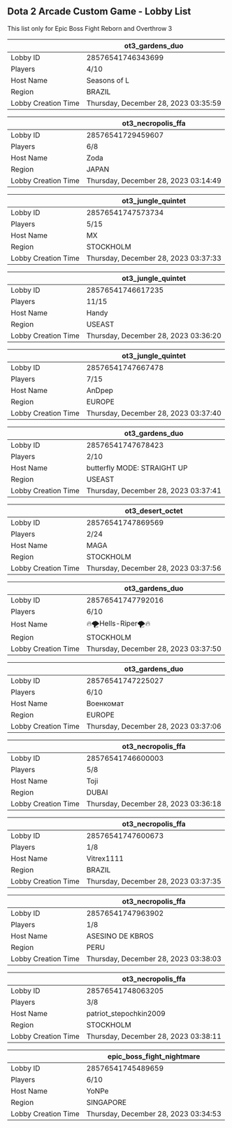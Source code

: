 ## Dota 2 Arcade Custom Game - Lobby List

This list only for Epic Boss Fight Reborn and Overthrow 3

|  | ot3_gardens_duo |
| ------ | ------ |
| Lobby ID | 28576541746343699 |
| Players | 4/10 |
| Host Name | Seasons of L |
| Region | BRAZIL |
| Lobby Creation Time | Thursday, December 28, 2023 03:35:59 |


|  | ot3_necropolis_ffa |
| ------ | ------ |
| Lobby ID | 28576541729459607 |
| Players | 6/8 |
| Host Name | Zoda |
| Region | JAPAN |
| Lobby Creation Time | Thursday, December 28, 2023 03:14:49 |


|  | ot3_jungle_quintet |
| ------ | ------ |
| Lobby ID | 28576541747573734 |
| Players | 5/15 |
| Host Name | MX |
| Region | STOCKHOLM |
| Lobby Creation Time | Thursday, December 28, 2023 03:37:33 |


|  | ot3_jungle_quintet |
| ------ | ------ |
| Lobby ID | 28576541746617235 |
| Players | 11/15 |
| Host Name | Handy |
| Region | USEAST |
| Lobby Creation Time | Thursday, December 28, 2023 03:36:20 |


|  | ot3_jungle_quintet |
| ------ | ------ |
| Lobby ID | 28576541747667478 |
| Players | 7/15 |
| Host Name | AnDpep |
| Region | EUROPE |
| Lobby Creation Time | Thursday, December 28, 2023 03:37:40 |


|  | ot3_gardens_duo |
| ------ | ------ |
| Lobby ID | 28576541747678423 |
| Players | 2/10 |
| Host Name | butterfly MODE: STRAIGHT UP |
| Region | USEAST |
| Lobby Creation Time | Thursday, December 28, 2023 03:37:41 |


|  | ot3_desert_octet |
| ------ | ------ |
| Lobby ID | 28576541747869569 |
| Players | 2/24 |
| Host Name | MAGA |
| Region | STOCKHOLM |
| Lobby Creation Time | Thursday, December 28, 2023 03:37:56 |


|  | ot3_gardens_duo |
| ------ | ------ |
| Lobby ID | 28576541747792016 |
| Players | 6/10 |
| Host Name | 🔥🌪Hells-Riper🌪🔥 |
| Region | STOCKHOLM |
| Lobby Creation Time | Thursday, December 28, 2023 03:37:50 |


|  | ot3_gardens_duo |
| ------ | ------ |
| Lobby ID | 28576541747225027 |
| Players | 6/10 |
| Host Name | Военкомат |
| Region | EUROPE |
| Lobby Creation Time | Thursday, December 28, 2023 03:37:06 |


|  | ot3_necropolis_ffa |
| ------ | ------ |
| Lobby ID | 28576541746600003 |
| Players | 5/8 |
| Host Name | Toji |
| Region | DUBAI |
| Lobby Creation Time | Thursday, December 28, 2023 03:36:18 |


|  | ot3_necropolis_ffa |
| ------ | ------ |
| Lobby ID | 28576541747600673 |
| Players | 1/8 |
| Host Name | Vitrex1111 |
| Region | BRAZIL |
| Lobby Creation Time | Thursday, December 28, 2023 03:37:35 |


|  | ot3_necropolis_ffa |
| ------ | ------ |
| Lobby ID | 28576541747963902 |
| Players | 1/8 |
| Host Name | ASESINO DE KBROS |
| Region | PERU |
| Lobby Creation Time | Thursday, December 28, 2023 03:38:03 |


|  | ot3_necropolis_ffa |
| ------ | ------ |
| Lobby ID | 28576541748063205 |
| Players | 3/8 |
| Host Name | patriot_stepochkin2009 |
| Region | STOCKHOLM |
| Lobby Creation Time | Thursday, December 28, 2023 03:38:11 |


|  | epic_boss_fight_nightmare |
| ------ | ------ |
| Lobby ID | 28576541745489659 |
| Players | 6/10 |
| Host Name | YoNPe |
| Region | SINGAPORE |
| Lobby Creation Time | Thursday, December 28, 2023 03:34:53 |


